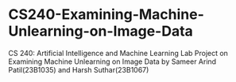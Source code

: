 # CS240-Examining-Machine-Unlearning-on-Image-Data
CS 240: Artificial Intelligence and Machine Learning Lab Project on Examining Machine Unlearning on Image Data by Sameer Arind Patil(23B1035) and Harsh Suthar(23B1067)
